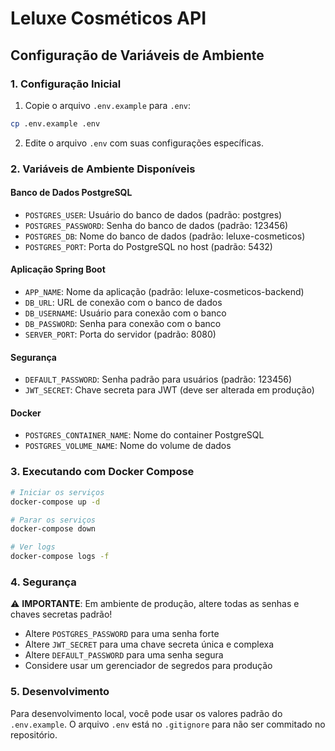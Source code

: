 # Leluxe Cosméticos API

## Configuração de Variáveis de Ambiente

### 1. Configuração Inicial

1. Copie o arquivo `.env.example` para `.env`:

```bash
cp .env.example .env
```

2. Edite o arquivo `.env` com suas configurações específicas.

### 2. Variáveis de Ambiente Disponíveis

#### Banco de Dados PostgreSQL

- `POSTGRES_USER`: Usuário do banco de dados (padrão: postgres)
- `POSTGRES_PASSWORD`: Senha do banco de dados (padrão: 123456)
- `POSTGRES_DB`: Nome do banco de dados (padrão: leluxe-cosmeticos)
- `POSTGRES_PORT`: Porta do PostgreSQL no host (padrão: 5432)

#### Aplicação Spring Boot

- `APP_NAME`: Nome da aplicação (padrão: leluxe-cosmeticos-backend)
- `DB_URL`: URL de conexão com o banco de dados
- `DB_USERNAME`: Usuário para conexão com o banco
- `DB_PASSWORD`: Senha para conexão com o banco
- `SERVER_PORT`: Porta do servidor (padrão: 8080)

#### Segurança

- `DEFAULT_PASSWORD`: Senha padrão para usuários (padrão: 123456)
- `JWT_SECRET`: Chave secreta para JWT (deve ser alterada em produção)

#### Docker

- `POSTGRES_CONTAINER_NAME`: Nome do container PostgreSQL
- `POSTGRES_VOLUME_NAME`: Nome do volume de dados

### 3. Executando com Docker Compose

```bash
# Iniciar os serviços
docker-compose up -d

# Parar os serviços
docker-compose down

# Ver logs
docker-compose logs -f
```

### 4. Segurança

⚠️ **IMPORTANTE**: Em ambiente de produção, altere todas as senhas e chaves secretas padrão!

- Altere `POSTGRES_PASSWORD` para uma senha forte
- Altere `JWT_SECRET` para uma chave secreta única e complexa
- Altere `DEFAULT_PASSWORD` para uma senha segura
- Considere usar um gerenciador de segredos para produção

### 5. Desenvolvimento

Para desenvolvimento local, você pode usar os valores padrão do `.env.example`. O arquivo `.env` está no `.gitignore` para não ser commitado no repositório.
